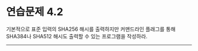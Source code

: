 # 연습문제 4.2

기본적으로 표준 입력의 SHA256 해시를 출력하지만 커맨드라인 플래그를 통해 SHA384나 SHA512 해시도 출력할 수 있는 프로그램을 작성하라.
<hr>
